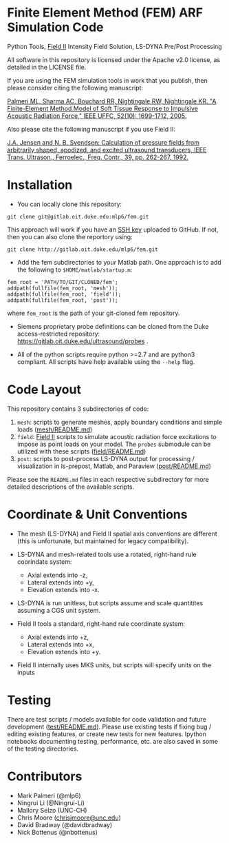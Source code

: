 Finite Element Method (FEM) ARF Simulation Code 
===============================================

Python Tools, [Field II](http://field-ii.dk) Intensity Field Solution, LS-DYNA
Pre/Post Processing

All software in this repository is licensed under the Apache v2.0 license, as
detailed in the LICENSE file.

If you are using the FEM simulation tools in work that you publish, then please
consider citing the following manuscript:

[Palmeri ML, Sharma AC, Bouchard RR, Nightingale RW, Nightingale KR.  "A
Finite-Element Method Model of Soft Tissue Response to Impulsive Acoustic
Radiation Force," IEEE UFFC, 52(10): 1699-1712,
2005.](http://www.ncbi.nlm.nih.gov/pmc/articles/PMC2818996/)

Also please cite the following manuscript if you use Field II:

[J.A. Jensen and N. B. Svendsen: Calculation of pressure fields from
arbitrarily shaped, apodized, and excited ultrasound transducers, IEEE Trans.
Ultrason., Ferroelec., Freq. Contr., 39, pp. 262-267,
1992.](http://ieeexplore.ieee.org/xpls/abs_all.jsp?arnumber=139123)


Installation
============
 * You can locally clone this repository:
 ```
 git clone git@gitlab.oit.duke.edu:mlp6/fem.git
 ```

 This approach will work if you have an [SSH
 key](https://help.github.com/articles/generating-ssh-keys) uploaded to GitHub.
 If not, then you can also clone the reportory using:
 ```
 git clone http://gitlab.oit.duke.edu/mlp6/fem.git
 ```

 * Add the fem subdirectories to your Matlab path.  One approach is to add the
   following to ```$HOME/matlab/startup.m```: 
 ```
 fem_root = 'PATH/TO/GIT/CLONED/fem';
 addpath(fullfile(fem_root, 'mesh'));
 addpath(fullfile(fem_root, 'field'));
 addpath(fullfile(fem_root, 'post'));
 ```
 where ```fem_root``` is the path of your git-cloned fem repository.

 * Siemens proprietary probe definitions can be cloned from the Duke
   access-restricted repository: https://gitlab.oit.duke.edu/ultrasound/probes .

 * All of the python scripts require python >=2.7 and are python3 compliant.
   All scripts have help available using the ```--help``` flag.


Code Layout
===========

This repository contains 3 subdirectories of code:

 1. ```mesh```: scripts to generate meshes, apply boundary conditions and
    simple loads ([mesh/README.md](mesh/README.md))
 2. ```field```: [Field II](http://field-ii.dk) scripts to simulate acoustic
    radiation force excitations to impose as point loads on your model.  The
    ```probes``` submodule can be utilized with these scripts
    ([field/README.md](field/README.md))
 3. ```post```: scripts to post-process LS-DYNA output for processing /
    visualization in ls-prepost, Matlab, and Paraview
    ([post/README.md](post/README.md))

Please see the ```README.md``` files in each respective subdirectory for more
detailed descriptions of the available scripts.

Coordinate & Unit Conventions
=============================

 * The mesh (LS-DYNA) and Field II spatial axis conventions are different (this
   is unfortunate, but maintained for legacy compatibility).

 * LS-DYNA and mesh-related tools use a rotated, right-hand rule coorindate
   system: 
   + Axial extends into -z, 
   + Lateral extends into +y, 
   + Elevation extends into -x.

 * LS-DYNA is run unitless, but scripts assume and scale quantitites assuming a
   CGS unit system.

 * Field II tools a standard, right-hand rule coordinate system:
   + Axial extends into +z, 
   + Lateral extends into +x, 
   + Elevation extends into +y.

 * Field II internally uses MKS units, but scripts will specify units on the
   inputs


Testing
=======
There are test scripts / models available for code validation and future
development ([test/README.md](test/README.md)).  Please use existing tests if
fixing bug / editing existing features, or create new tests for new features.
Ipython notebooks documenting testing, performance, etc. are also saved in some
of the testing directories.

Contributors
============
 * Mark Palmeri (@mlp6)
 * Ningrui Li (@Ningrui-Li)
 * Mallory Selzo (UNC-CH)
 * Chris Moore (chrisjmoore@unc.edu)
 * David Bradway (@davidbradway)
 * Nick Bottenus (@nbottenus)
